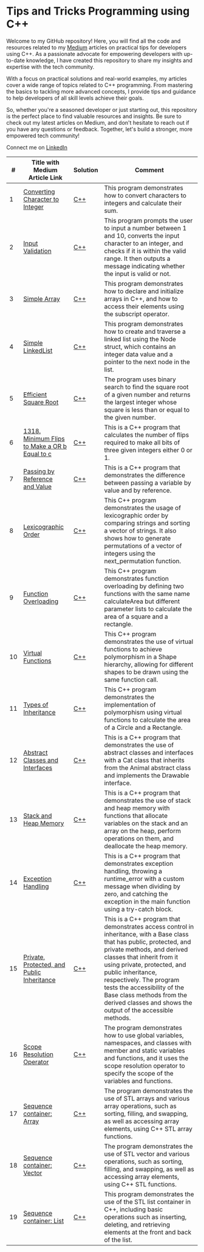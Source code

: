 # Tips and Tricks Programming using C++
Welcome to my GitHub repository! Here, you will find all the code and resources related to my [Medium](https://nitishhsinghhh.medium.com/) articles on practical tips for developers using C++. As a passionate advocate for empowering developers with up-to-date knowledge, I have created this repository to share my insights and expertise with the tech community.

With a focus on practical solutions and real-world examples, my articles cover a wide range of topics related to C++ programming. From mastering the basics to tackling more advanced concepts, I provide tips and guidance to help developers of all skill levels achieve their goals.

So, whether you're a seasoned developer or just starting out, this repository is the perfect place to find valuable resources and insights. Be sure to check out my latest articles on Medium, and don't hesitate to reach out if you have any questions or feedback. Together, let's build a stronger, more empowered tech community!

Connect me on [LinkedIn](https://www.linkedin.com/in/nitishhsinghhh/)

| # | Title with Medium Article Link | Solution | Comment |
|---| ------------------------------ | -------- | ------------------------------------------------------ |
|1|[Converting Character to Integer](https://nitishhsinghhh.medium.com/converting-ascii-characters-to-numeric-values-a-fundamental-technique-for-arithmetic-and-fdd1e8a320c) | [C++](./ASCII/performingASCIIcalculations.cpp) | This program demonstrates how to convert characters to integers and calculate their sum.|
|2|[Input Validation](https://nitishhsinghhh.medium.com/converting-ascii-characters-to-numeric-values-a-fundamental-technique-for-arithmetic-and-fdd1e8a320c) | [C++](./ASCII/InputValidation.cpp) | This program prompts the user to input a number between 1 and 10, converts the input character to an integer, and checks if it is within the valid range. It then outputs a message indicating whether the input is valid or not.|
|3| [Simple Array](https://nitishhsinghhh.medium.com/linked-lists-vs-arrays-in-c-a-comprehensive-comparison-d94fbee74705) | [C++](./Array/SimpleArray.cpp) | This program demonstrates how to declare and initialize arrays in C++, and how to access their elements using the subscript operator. |'
|4| [Simple LinkedList](https://nitishhsinghhh.medium.com/linked-lists-vs-arrays-in-c-a-comprehensive-comparison-d94fbee74705) | [C++](./List/SimpleLinkedList.cpp) | This program demonstrates how to create and traverse a linked list using the Node struct, which contains an integer data value and a pointer to the next node in the list. |
|5| [Efficient Square Root ](https://nitishhsinghhh.medium.com/efficient-square-root-calculation-using-binary-search-in-c-106d30538aff) | [C++](./lgorithms/EfficientSquareRoot.cpp) | The program uses binary search to find the square root of a given number and returns the largest integer whose square is less than or equal to the given number. |
|6| [1318. Minimum Flips to Make a OR b Equal to c](https://nitishhsinghhh.medium.com/understanding-least-significant-bits-and-bit-flips-in-c-b6618f072b08) | [C++](./Leetcode/1318/Minimum%20Flips%20to%20Make%20a%20OR%20b%20Equal%20to%20c.cpp) |This is a C++ program that calculates the number of flips required to make all bits of three given integers either 0 or 1. |
|7| [Passing by Reference and Value](https://nitishhsinghhh.medium.com/passing-by-reference-and-value-in-c-ea54ceba3b24) | [C++](./PassBYValueReference/modifyValues.cpp) |This is a C++ program that demonstrates the difference between passing a variable by value and by reference. |
|8| [Lexicographic Order](https://nitishhsinghhh.medium.com/understanding-lexicographic-order-in-programming-with-c-6d283dce5233) | [C++](./Lexicographic%20Order/sortingsearchinggeneratingpermutations.cpp) | This C++ program demonstrates the usage of lexicographic order by comparing strings and sorting a vector of strings. It also shows how to generate permutations of a vector of integers using the next_permutation function. |
|9| [Function Overloading](https://nitishhsinghhh.medium.com/function-overloading-in-c-enhancing-code-readability-and-reusability-d3e32081ea25) | [C++](./Function%20Overloading%20/calculateArea.cpp) | This C++ program demonstrates function overloading by defining two functions with the same name calculateArea but different parameter lists to calculate the area of a square and a rectangle. |
|10| [Virtual Functions](https://nitishhsinghhh.medium.com/understanding-virtual-functions-in-c-differences-and-use-cases-768a8145a7d5) | [C++](./Virtual%20Functions/Shape.cpp) | This C++ program demonstrates the use of virtual functions to achieve polymorphism in a Shape hierarchy, allowing for different shapes to be drawn using the same function call. |
|11| [Types of Inheritance](https://nitishhsinghhh.medium.com/understanding-inheritance-in-c-concepts-and-example-317208721d37) | [C++](./OOP/typesofinheritance.cpp) | This C++ program demonstrates the implementation of polymorphism using virtual functions to calculate the area of a Circle and a Rectangle. |
|12| [Abstract Classes and Interfaces](https://nitishhsinghhh.medium.com/understanding-the-difference-between-abstract-classes-and-interfaces-in-c-7cc8f2bba667) | [C++](./OOP/typesofinheritance.cpp) | This is a C++ program that demonstrates the use of abstract classes and interfaces with a Cat class that inherits from the Animal abstract class and implements the Drawable interface. |
|13| [Stack and Heap Memory](https://nitishhsinghhh.medium.com/understanding-the-differences-between-stack-and-heap-memory-in-c-9e01c0d3029e) | [C++](./Memory%20Allocation/Stack%20vs%20Heap%20Memory.cpp) | This is a C++ program that demonstrates the use of stack and heap memory with functions that allocate variables on the stack and an array on the heap, perform operations on them, and deallocate the heap memory. |
|14| [Exception Handling](https://nitishhsinghhh.medium.com/exception-handling-in-c-handling-errors-with-grace-2697e031d607) | [C++](./Misc/Exception%20handling.cpp) | This is a C++ program that demonstrates exception handling, throwing a runtime_error with a custom message when dividing by zero, and catching the exception in the main function using a try-catch block. |
|15| [Private, Protected, and Public Inheritance](https://nitishhsinghhh.medium.com/differences-between-private-protected-and-public-inheritance-in-c-d5ffbd6c8feb) | [C++](./OOP/PPPInheritance.cpp) | This is a C++ program that demonstrates access control in inheritance, with a Base class that has public, protected, and private methods, and derived classes that inherit from it using private, protected, and public inheritance, respectively. The program tests the accessibility of the Base class methods from the derived classes and shows the output of the accessible methods. |
|16| [Scope Resolution Operator](https://nitishhsinghhh.medium.com/understanding-the-scope-resolution-operator-in-c-65e71784a5b8) | [C++](./Misc/Scope%20Resolution%20Operator.cpp) | The program demonstrates how to use global variables, namespaces, and classes with member and static variables and functions, and it uses the scope resolution operator to specify the scope of the variables and functions. |
|17| [Sequence container: Array](https://nitishhsinghhh.medium.com/exploring-container-classes-in-c-stl-a-comprehensive-overview-f7491bea84c0) | [C++](./Array/STL.cpp) | The program demonstrates the use of STL arrays and various array operations, such as sorting, filling, and swapping, as well as accessing array elements, using C++ STL array functions. |
|18| [Sequence container: Vector](https://nitishhsinghhh.medium.com/exploring-the-versatile-vector-container-in-c-81a3b2bb8d9b) | [C++](./Vector) | The program demonstrates the use of STL vector and various operations, such as sorting, filling, and swapping, as well as accessing array elements, using C++ STL functions. |
|19| [Sequence container: List](https://nitishhsinghhh.medium.com/exploring-the-list-container-in-c-stl-a-versatile-doubly-linked-list-65f50d4e97d6) | [C++](./List/KeyMembers.cpp) | This program demonstrates the use of the STL list container in C++, including basic operations such as inserting, deleting, and retrieving elements at the front and back of the list. |
